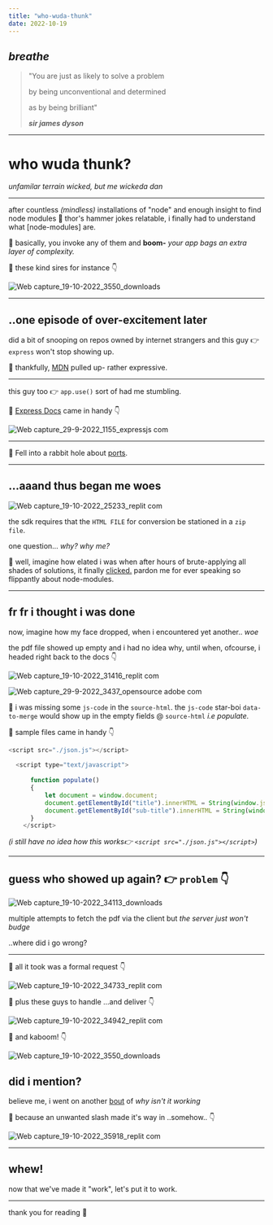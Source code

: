 ```yaml
---
title: "who-wuda-thunk"
date: 2022-10-19
---
```



## _breathe_ 
>"You are just as likely to solve a problem
>
>by being unconventional and determined
>
>as by being brilliant"
>  
>  _**sir james dyson**_

***

# who wuda thunk?

_unfamilar terrain wicked, but me wickeda dan_

***

after countless _(mindless)_ installations of "node" and enough
insight to find node modules 🤝 thor's hammer jokes relatable, i finally had to understand what [node-modules] are.

🧷 basically, you invoke any of them and **boom-** _your app bags an extra layer of complexity._

🧷 these kind sires for instance 👇

![Web capture_19-10-2022_3550_downloads](https://user-images.githubusercontent.com/67290908/196587659-e3595061-13aa-457e-b147-d1ee991c077c.jpeg)

***

## ..one episode of over-excitement later
did a bit of snooping on repos owned by internet strangers and this guy 👉 `express` won't stop showing up.

🧷 thankfully, [MDN](https://developer.mozilla.org/en-US/docs/Learn/Server-side/Express_Nodejs/Introduction) pulled up- rather expressive.

***

this guy too 👉 `app.use()` sort of had me stumbling.

🧷 [Express Docs](https://expressjs.com/en/4x/api.html#app.use) came in handy 👇

![Web capture_29-9-2022_1155_expressjs com](https://user-images.githubusercontent.com/67290908/196576558-6387e652-ea5b-41a9-8d54-ff33b11898c9.jpeg)

***

🧷 Fell into a rabbit hole about [ports](https://computer.howstuffworks.com/web-server8.html).

***

## ...aaand thus began me woes

![Web capture_19-10-2022_25233_replit com](https://user-images.githubusercontent.com/67290908/196579815-e118a3dd-52e0-4ae2-84cd-6630a239bbd8.jpeg)

the sdk requires that the `HTML FILE` for conversion be stationed in a `zip file`.

one question... _why? why me?_

🧷 well, imagine how elated i was when after hours of brute-applying all shades of solutions, it finally [clicked.](https://www.digitalocean.com/community/tutorials/how-to-work-with-zip-files-in-node-js#step-1-setting-up-the-project)
pardon me for ever speaking so flippantly about node-modules.

***

## fr fr i thought i was done
now, imagine how my face dropped, when i encountered yet another.. _woe_ 

the pdf file showed up empty and i had no idea why, until when, ofcourse, i headed right back to the docs 👇

![Web capture_19-10-2022_31416_replit com](https://user-images.githubusercontent.com/67290908/196582509-30ece3d7-5635-4f73-95c8-985d7a22386d.jpeg)


![Web capture_29-9-2022_3437_opensource adobe com](https://user-images.githubusercontent.com/67290908/196582947-73591f4b-aa86-4247-8cf4-4552c5ff6f3b.jpeg)

🧷 i was missing some `js-code` in the `source-html`. the `js-code` star-boi `data-to-merge` would show up in the empty fields @ `source-html`  _i.e populate._

🧷 sample files came in handy 👇

```javascript
<script src="./json.js"></script>
  
  <script type="text/javascript">
    
      function populate()
      {
          let document = window.document;
          document.getElementById("title").innerHTML = String(window.json.title);
          document.getElementById("sub-title").innerHTML = String(window.json.sub_title);
      }
    </script>
  ```
  _(i still have no idea how this works👉 `<script src="./json.js"></script>`)_
  
  ***
  
  ## guess who showed up again? 👉 `problem` 👇
  
  ![Web capture_19-10-2022_34113_downloads](https://user-images.githubusercontent.com/67290908/196586019-8efdf61b-0e74-412c-bd1b-b2d032899ff7.jpeg)
  
  
  multiple attempts to fetch the pdf via the client but _the server just won't budge_

  ..where did i go wrong?
  
  ***
  
  🧷 all it took was a formal request 👇
  
![Web capture_19-10-2022_34733_replit com](https://user-images.githubusercontent.com/67290908/196587043-c3963f14-b6e3-4ae7-8a3c-a0097af21983.jpeg)

 🧷 plus these guys to handle ...and deliver 👇

![Web capture_19-10-2022_34942_replit com](https://user-images.githubusercontent.com/67290908/196587168-5f486ab1-0777-49fd-94df-2cf021279188.jpeg)

  🧷 and kaboom! 👇
  
![Web capture_19-10-2022_3550_downloads](https://user-images.githubusercontent.com/67290908/196587612-acd679b4-2f1a-455f-938e-3892aa092665.jpeg)

## did i mention?

believe me, i went on another [bout](https://twitter.com/Rahmatuhu/status/1582191412048560128) of _why isn't it working_ 

 🧷 because an unwanted slash made it's way in ..somehow.. 👇

![Web capture_19-10-2022_35918_replit com](https://user-images.githubusercontent.com/67290908/196588251-afa1da99-46ce-406e-8283-6af9e4d5fdca.jpeg)

***

## whew!

now that we've made it "work", let's put it to work.

***

thank you for reading 🚀

